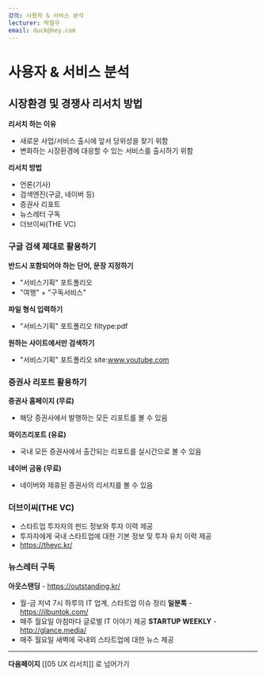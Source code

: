```yaml
---
강의: 사용자 & 서비스 분석
lecturer: 박철우
email: duck@hey.com
---
```

# 사용자 & 서비스 분석
## 시장환경 및 경쟁사 리서치 방법
**리서치 하는 이유**
- 새로운 사업/서비스 출시에 앞서 당위성을 찾기 위함
- 변화하는 시장환경에 대응할 수 있는 서비스를 출시하기 위함

**리서치 방법**
- 언론(기사)
- 검색엔진(구글, 네이버 등)
- 증권사 리포트
- 뉴스레터 구독
- 더브이씨(THE VC)

### 구글 검색 제대로 활용하기
**반드시 포함되어야 하는 단어, 문장 지정하기**
- "서비스기획" 포트폴리오
- "여행" + "구독서비스"

**파일 형식 입력하기**
- "서비스기획" 포트폴리오 filtype:pdf

**원하는 사이트에서만 검색하기**
- "서비스기획" 포트폴리오 site:www.youtube.com

### 증권사 리포트 활용하기
**증권사 홈페이지 (무료)**
- 해당 증권사에서 발행하는 모든 리포트를 볼 수 있음

**와이즈리포트 (유료)**
- 국내 모든 증권사에서 출간되는 리포트를 실시간으로 볼 수 있음

**네이버 금융 (무료)**
- 네이버와 제휴된 증권사의 리서치를 볼 수 있음

### 더브이씨(THE VC)
- 스타트업 투자자의 펀드 정보와 투자 이력 제공
- 투자자에게 국내 스타트업에 대한 기본 정보 및 투자 유치 이력 제공
- https://thevc.kr/

### 뉴스레터 구독
**아웃스탠딩** - https://outstanding.kr/
- 월-금 저녁 7시 하루의 IT 업계, 스타트업 이슈 정리
**일분톡** - https://ilbuntok.com/
- 매주 월요일 아침마다 글로벌 IT 이야기 제공
**STARTUP WEEKLY** - http://glance.media/
- 매주 월요일 새벽에 국내외 스타트업에 대한 뉴스 제공
---
**다음페이지**
[[05 UX 리서치]] 로 넘어가기